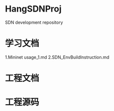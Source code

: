 # HangSDNProj
SDN development repository
# 学习文档
1.Mininet usage_1.md
2.SDN_EnvBuildInstruction.md
# 工程文档
# 工程源码
